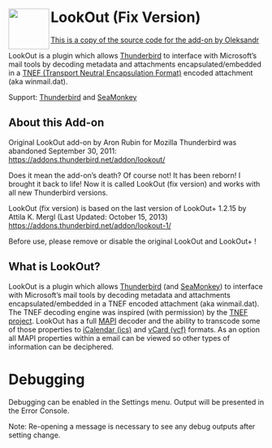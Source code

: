 # LookOut (Fix Version)<img src="src/chrome/skin/LOicon-64.png" width="80" align="left">

[This is a copy of the source code for the add-on by Oleksandr](https://addons.thunderbird.net/addon/lookout-fix-version/)

LookOut is a plugin which allows [Thunderbird](https://www.thunderbird.net/) to interface with Microsoft’s mail tools by decoding metadata and attachments encapsulated/embedded in a [TNEF (Transport Neutral Encapsulation Format)](https://en.wikipedia.org/wiki/Transport_Neutral_Encapsulation_Format) encoded attachment (aka winmail.dat).

Support: [Thunderbird](https://www.thunderbird.net/) and [SeaMonkey](http://www.seamonkey-project.org/)


## About this Add-on
Original LookOut add-on by Aron Rubin for Mozilla Thunderbird was abandoned September 30, 2011:
https://addons.thunderbird.net/addon/lookout/

Does it mean the add-on’s death? Of course not! It has been reborn! I brought it back to life!
Now it is called LookOut (fix version) and works with all new Thunderbird versions.

LookOut (fix version) is based on the last version of LookOut+ 1.2.15 by Attila K. Mergl (Last Updated: October 15, 2013)
https://addons.thunderbird.net/addon/lookout-1/

Before use, please remove or disable the original LookOut and LookOut+ !

## What is LookOut?

LookOut is a plugin which allows [Thunderbird](https://www.thunderbird.net/) (and [SeaMonkey](http://www.seamonkey-project.org/)) to interface with Microsoft’s mail tools by decoding metadata and attachments encapsulated/embedded in a TNEF encoded attachment (aka winmail.dat).
The TNEF decoding engine was inspired (with permission) by the [TNEF project](https://github.com/verdammelt/tnef). LookOut has a full [MAPI](https://en.wikipedia.org/wiki/MAPI) decoder and the ability to transcode some of those properties to [iCalendar (ics)](https://en.wikipedia.org/wiki/ICalendar) and [vCard (vcf)](https://en.wikipedia.org/wiki/VCard) formats.
As an option all MAPI properties within a email can be viewed so other types of information can be deciphered.

# Debugging

Debugging can be enabled in the Settings menu. Output will be presented in the Error Console.

Note: Re-opening a message is necessary to see any debug outputs after setting change.

